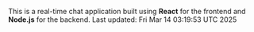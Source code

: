 This is a real-time chat application built using **React** for the frontend and **Node.js** for the backend.
Last updated: Fri Mar 14 03:19:53 UTC 2025

